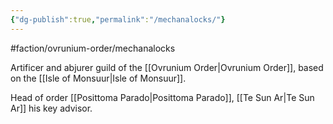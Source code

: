 ```yaml
---
{"dg-publish":true,"permalink":"/mechanalocks/"}
---
```


#faction/ovrunium-order/mechanalocks

Artificer and abjurer guild of the [[Ovrunium Order\|Ovrunium Order]], based on the [[Isle of Monsuur\|Isle of Monsuur]].

Head of order [[Posittoma Parado\|Posittoma Parado]], [[Te Sun Ar\|Te Sun Ar]] his key advisor. 